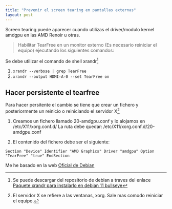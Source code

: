 ```yaml
---
title: "Prevenir el screen tearing en pantallas externas"
layout: post
---
```

Screen tearing puede aparecer cuando utilizas el driver/modulo kernel amdgpu en las AMD Renoir u otras.

> Habilitar TearFree en un monitor externo (Es necesario reiniciar el equipo) ejecutando los siguientes comandos:

Se debe utilizar el comando de shell xrandr[^1]

1. `xrandr --verbose | grep TearFree`
2. `xrandr --output HDMI-A-0 --set TearFree on`

## Hacer persistente el tearfree

Para hacer persitente el cambio se tiene que crear un fichero y posteriormente un reinicio o reiniciando el servidor X[^2]

1. Creamos un fichero llamado 20-amdgpu.conf y lo alojamos en /etc/X11/xorg.conf.d/
   La ruta debe quedar: /etc/X11/xorg.conf.d/20-amdgpu.conf
   
2. El contenido del fichero debe ser el siguiente:
   
  `Section "Device"
      Identifier "AMD Graphics"
      Driver "amdgpu"
      Option "TearFree" "true"
   EndSection`

Me he basado en la web [Oficial de Debian](https://wiki.debian.org/AtiHowTo#Preventing_screen_tearing)

[^1]: Se puede descargar del repositorio de debian a traves del enlace [Paquete xrandr para instalarlo en debian 11 bullseye](https://packages.debian.org/bullseye/x11-xserver-utils)
[^2]: El servidor X se refiere a las ventanas, xorg. Sale mas comodo reiniciar el equipo.
